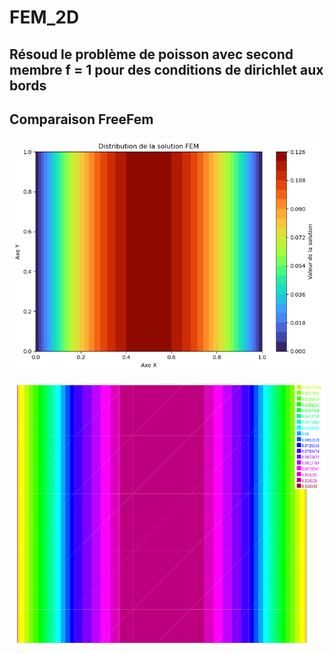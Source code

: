 # FEM_2D

## Résoud le problème de poisson avec second membre f = 1 pour des conditions de dirichlet aux bords

## Comparaison FreeFem

![Résultat FEM 2D](images/sol_python.png)  

![Résultat FEM 2D](images/sol_FreeFem.png)
